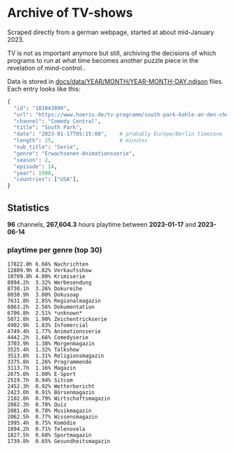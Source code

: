 # Archive of TV-shows

Scraped directly from a german webpage, started at about mid-January 2023.

TV is not as important anymore but still, archiving the decisions of which programs to run at what time
becomes another puzzle piece in the revelation of mind-control.. 

Data is stored in [docs/data/YEAR/MONTH/YEAR-MONTH-DAY.ndjson](docs/data/) files. 
Each entry looks like this:

```python
{
  "id": "181043890", 
  "url": "https://www.hoerzu.de/tv-programm/south-park-kohle-an-den-chefkoch/bid_181043890/", 
  "channel": "Comedy Central", 
  "title": "South Park", 
  "date": "2023-01-17T05:15:00",    # probably Europe/Berlin timezone 
  "length": 25,                     # minutes 
  "sub_title": "Serie", 
  "genre": "Erwachsenen-Animationsserie", 
  "season": 2, 
  "episode": 14, 
  "year": 1998, 
  "countries": ["USA"],
}
```

## Statistics

**96** channels, **267,604.3** hours playtime between **2023-01-17** and **2023-06-14**


### playtime per genre (top 30)

    17822.0h 6.66% Nachrichten
    12889.9h 4.82% Verkaufsshow
    10709.8h 4.00% Krimiserie
    8894.2h  3.32% Werbesendung
    8730.1h  3.26% Dokureihe
    8030.9h  3.00% Dokusoap
    7631.8h  2.85% Regionalmagazin
    6863.2h  2.56% Dokumentation
    6706.8h  2.51% *unknown*
    5072.8h  1.90% Zeichentrickserie
    4902.9h  1.83% Infomercial
    4749.4h  1.77% Animationsserie
    4442.2h  1.66% Comedyserie
    3703.9h  1.38% Morgenmagazin
    3525.4h  1.32% Talkshow
    3513.8h  1.31% Religionsmagazin
    3375.8h  1.26% Programmende
    3113.7h  1.16% Magazin
    2675.0h  1.00% E-Sport
    2519.7h  0.94% Sitcom
    2452.3h  0.92% Wetterbericht
    2423.0h  0.91% Börsenmagazin
    2102.8h  0.79% Wirtschaftsmagazin
    2082.3h  0.78% Quiz
    2081.4h  0.78% Musikmagazin
    2062.5h  0.77% Wissensmagazin
    1995.4h  0.75% Komödie
    1894.2h  0.71% Telenovela
    1827.5h  0.68% Sportmagazin
    1739.8h  0.65% Gesundheitsmagazin
